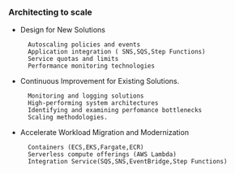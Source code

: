 
### Architecting to scale

- Design for New Solutions
    
        Autoscaling policies and events
        Application integration ( SNS,SQS,Step Functions)
        Service quotas and limits
        Performance monitoring technologies

- Continuous Improvement for Existing Solutions.

        Monitoring and logging solutions
        High-performing system architectures
        Identifying and examining perfomance bottlenecks
        Scaling methodologies.


- Accelerate Workload Migration and Modernization

        Containers (ECS,EKS,Fargate,ECR)
        Serverless compute offerings (AWS Lambda)
        Integration Service(SQS,SNS,EventBridge,Step Functions)



